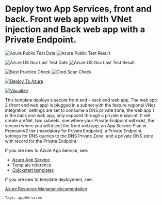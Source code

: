 # Deploy two App Services, front and back. Front web app with VNet injection and Back web app with a Private Endpoint.

![Azure Public Test Date](https://azurequickstartsservice.blob.core.windows.net/badges/101-webapp-privateendpoint-vnet-injection/PublicLastTestDate.svg)
![Azure Public Test Result](https://azurequickstartsservice.blob.core.windows.net/badges/101-webapp-privateendpoint-vnet-injection/PublicDeployment.svg)

![Azure US Gov Last Test Date](https://azurequickstartsservice.blob.core.windows.net/badges/101-webapp-privateendpoint-vnet-injection/FairfaxLastTestDate.svg)
![Azure US Gov Last Test Result](https://azurequickstartsservice.blob.core.windows.net/badges/101-webapp-privateendpoint-vnet-injection/FairfaxDeployment.svg)

![Best Practice Check](https://azurequickstartsservice.blob.core.windows.net/badges/101-webapp-privateendpoint-vnet-injection/BestPracticeResult.svg)
![Cred Scan Check](https://azurequickstartsservice.blob.core.windows.net/badges/101-webapp-privateendpoint-vnet-injection/CredScanResult.svg)

[![Deploy To Azure](https://raw.githubusercontent.com/fathym-it/azure-quickstart-templates/master/1-CONTRIBUTION-GUIDE/images/deploytoazure.svg?sanitize=true)](https://portal.azure.com/#create/Microsoft.Template/uri/https%3A%2F%2Fraw.githubusercontent.com%2Ffathym-it%2Fazure-quickstart-templates%2Fmaster%2F101-webapp-privateendpoint-vnet-injection%2Fazuredeploy.json)

[![Visualize](https://raw.githubusercontent.com/fathym-it/azure-quickstart-templates/master/1-CONTRIBUTION-GUIDE/images/visualizebutton.svg?sanitize=true)](http://armviz.io/#/?load=https%3A%2F%2Fraw.githubusercontent.com%2Ffathym-it%2Fazure-quickstart-templates%2Fmaster%2F101-webapp-privateendpoint-vnet-injection%2Fazuredeploy.json)

This template deploys a secure front end - back end web app. The web app 2 (front end web app) is plugged in a subnet with the feature regional VNet integration, settings are set to consume a DNS private zone, the web app 1 is the back end web app, only exposed through a private endpoint.
It will create a VNet, two subnets, one where your Private Endpoint will exist, the second where you will inject the front web app, an App Service Plan in PremiumV2 tier (mandatory for Private Endpoint), a Private Endpoint, settings for DNS queries to the DNS Private Zone, and a private DNS zone with record for the Private Endpoint.

If you are new to Azure App Service, see:

- [Azure App Service](https://azure.microsoft.com/services/app-service/web/)
- [Template reference](https://docs.microsoft.com/azure/templates/microsoft.web/allversions)
- [Quickstart templates](https://azure.microsoft.com/resources/templates/?resourceType=Microsoft.Compute&pageNumber=1&sort=Popular&term=web+apps)

If you are new to template deployment, see:

[Azure Resource Manager documentation](https://docs.microsoft.com/azure/azure-resource-manager/)

`Tags: appServices`
